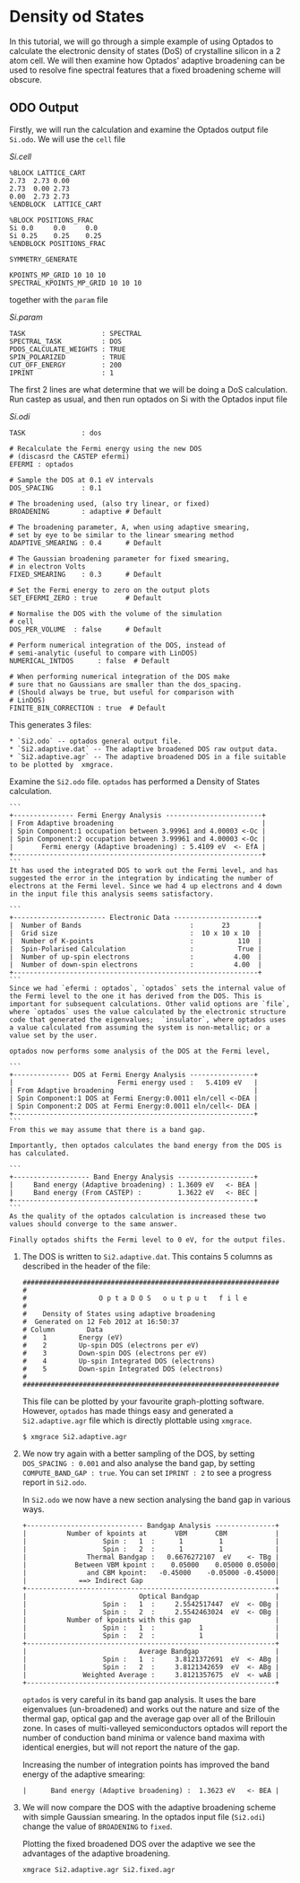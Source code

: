 # Density od States

In this tutorial, we will go through a simple example of using Optados to calculate the electronic density of states (DoS) of crystalline silicon in a 2 atom cell. We will then examine how Optados' adaptive broadening can be used to resolve fine spectral features that a fixed broadening scheme will obscure.

## ODO Output

Firstly, we will run the calculation and examine the Optados output file `Si.odo`. We will use the `cell` file

*Si.cell*
```
%BLOCK LATTICE_CART
2.73  2.73 0.00
2.73  0.00 2.73
0.00  2.73 2.73
%ENDBLOCK  LATTICE_CART

%BLOCK POSITIONS_FRAC
Si 0.0     0.0     0.0
Si 0.25    0.25    0.25
%ENDBLOCK POSITIONS_FRAC

SYMMETRY_GENERATE

KPOINTS_MP_GRID 10 10 10  
SPECTRAL_KPOINTS_MP_GRID 10 10 10
```

together with the `param` file

*Si.param*
```
TASK                   : SPECTRAL
SPECTRAL_TASK          : DOS
PDOS_CALCULATE_WEIGHTS : TRUE
SPIN_POLARIZED         : TRUE
CUT_OFF_ENERGY         : 200
IPRINT                 : 1
```

The first 2 lines are what determine that we will be doing a DoS calculation. Run castep as usual, and then run optados on Si with the Optados input file

*Si.odi*
```
TASK              : dos

# Recalculate the Fermi energy using the new DOS
# (discasrd the CASTEP efermi)
EFERMI : optados

# Sample the DOS at 0.1 eV intervals
DOS_SPACING       : 0.1

# The broadening used, (also try linear, or fixed)
BROADENING        : adaptive # Default

# The broadening parameter, A, when using adaptive smearing,
# set by eye to be similar to the linear smearing method
ADAPTIVE_SMEARING : 0.4      # Default

# The Gaussian broadening parameter for fixed smearing,
# in electron Volts
FIXED_SMEARING    : 0.3      # Default

# Set the Fermi energy to zero on the output plots
SET_EFERMI_ZERO : true       # Default

# Normalise the DOS with the volume of the simulation
# cell
DOS_PER_VOLUME  : false      # Default

# Perform numerical integration of the DOS, instead of
# semi-analytic (useful to compare with LinDOS)
NUMERICAL_INTDOS      : false  # Default

# When performing numerical integration of the DOS make
# sure that no Gaussians are smaller than the dos_spacing.
# (Should always be true, but useful for comparison with
# LinDOS)
FINITE_BIN_CORRECTION : true  # Default
```


This generates 3 files:

	* `Si2.odo` -- optados general output file.
	* `Si2.adaptive.dat` -- The adaptive broadened DOS raw output data.
	* `Si2.adaptive.agr` -- The adaptive broadened DOS in a file suitable to be plotted by  xmgrace.

Examine the `Si2.odo` file. `optados` has performed a Density of States calculation.

	```
	+--------------- Fermi Energy Analysis ------------------------+
	| From Adaptive broadening                                     |
	| Spin Component:1 occupation between 3.99961 and 4.00003 <-Oc |
	| Spin Component:2 occupation between 3.99961 and 4.00003 <-Oc |
	|       Fermi energy (Adaptive broadening) : 5.4109 eV  <- EfA |
	+--------------------------------------------------------------+
	```
	It has used the integrated DOS to work out the Fermi level, and has suggested the error in the integration by indicating the number of electrons at the Fermi level. Since we had 4 up electrons and 4 down in the input file this analysis seems satisfactory.

	```
	+----------------------- Electronic Data ---------------------+
	|  Number of Bands                           :       23       |
	|  Grid size                                 :  10 x 10 x 10  |
	|  Number of K-points                        :           110  |
	|  Spin-Polarised Calculation                :           True |
	|  Number of up-spin electrons               :          4.00  |
	|  Number of down-spin electrons             :          4.00  |
	+-------------------------------------------------------------+
	```
	Since we had `efermi : optados`, `optados` sets the internal value of the Fermi level to the one it has derived from the DOS. This is important for subsequent calculations. Other valid options are `file`, where `optados` uses the value calculated by the electronic structure code that generated the eigenvalues;  `insulator`, where optados uses a value calculated from assuming the system is non-metallic; or a value set by the user.

	optados now performs some analysis of the DOS at the Fermi level,

	```
	+-------------- DOS at Fermi Energy Analysis ----------------+
	|                          Fermi energy used :   5.4109 eV   |
	| From Adaptive broadening                                   |
	| Spin Component:1 DOS at Fermi Energy:0.0011 eln/cell <-DEA |
	| Spin Component:2 DOS at Fermi Energy:0.0011 eln/cell<- DEA |
	+------------------------------------------------------------+
	```
	From this we may assume that there is a band gap.

	Importantly, then optados calculates the band energy from the DOS is has calculated.

	```
	+------------------- Band Energy Analysis -------------------+
	|     Band energy (Adaptive broadening) : 1.3609 eV   <- BEA |
	|     Band energy (From CASTEP) :         1.3622 eV   <- BEC |
	+------------------------------------------------------------+
	```
	As the quality of the optados calculation is increased these two values should converge to the same answer.

	Finally optados shifts the Fermi level to 0 eV, for the output files.

1. The DOS is written to `Si2.adaptive.dat`. This contains 5 columns as described in the header of the file:

	```
	################################################################
	#
	#                  O p t a D O S   o u t p u t   f i l e
	#
	#    Density of States using adaptive broadening
	#  Generated on 12 Feb 2012 at 16:50:37
	# Column        Data
	#    1        Energy (eV)
	#    2        Up-spin DOS (electrons per eV)
	#    3        Down-spin DOS (electrons per eV)
	#    4        Up-spin Integrated DOS (electrons)
	#    5        Down-spin Integrated DOS (electrons)
	#
	################################################################
	```

	This file can be plotted by your favourite graph-plotting software. However, `optados` has made things easy and generated a  `Si2.adaptive.agr` file which is directly plottable using `xmgrace`.

	```
	$ xmgrace Si2.adaptive.agr
	```
1. We now try again with a better sampling of the DOS, by setting `DOS_SPACING : 0.001` and also analyse the band gap, by setting `COMPUTE_BAND_GAP : true`. You can set `IPRINT : 2` to see a progress report in  `Si2.odo`.

	In  `Si2.odo` we now have a new section analysing the band gap in various ways.

	```
	+----------------------------- Bandgap Analysis ---------------+
	|          Number of kpoints at       VBM       CBM            |
	|                   Spin :   1  :      1         1             |
	|                   Spin :   2  :      1         1             |
	|               Thermal Bandgap :   0.6676272107  eV    <- TBg |
	|            Between VBM kpoint :    0.05000    0.05000 0.05000|
	|               and CBM kpoint:   -0.45000    -0.05000 -0.45000|
	|             ==> Indirect Gap                                 |
	+--------------------------------------------------------------+
	|                            Optical Bandgap                   |
	|                   Spin :   1  :     2.5542517447  eV  <- OBg |
	|                   Spin :   2  :     2.5542463024  eV  <- OBg |
	|          Number of kpoints with this gap                     |
	|                   Spin :   1  :           1                  |
	|                   Spin :   2  :           1                  |
	+--------------------------------------------------------------+
	|                            Average Bandgap                   |
	|                   Spin :   1  :     3.8121372691  eV  <- ABg |
	|                   Spin :   2  :     3.8121342659  eV  <- ABg |
	|              Weighted Average :     3.8121357675  eV  <- wAB |
	+--------------------------------------------------------------+
	```

	`optados` is very careful in its band gap analysis. It uses the bare eigenvalues (un-broadened) and works out the nature and size of the thermal gap, optical gap and the average gap over all of the Brillouin zone. In cases of multi-valleyed semiconductors optados will report the number of conduction band minima or valence band maxima with identical energies, but will not report the nature of the gap.

	Increasing the number of integration points has improved the band energy of the adaptive smearing:

	```
	|      Band energy (Adaptive broadening) :  1.3623 eV   <- BEA |
	```

1. We will now compare the DOS with the adaptive broadening scheme with simple Gaussian smearing. In the optados input file (`Si2.odi`) change the value of `BROADENING` to `fixed`.

	Plotting the fixed broadened DOS over the adaptive we see the advantages of the adaptive broadening.

	```
	xmgrace Si2.adaptive.agr Si2.fixed.agr
	```
